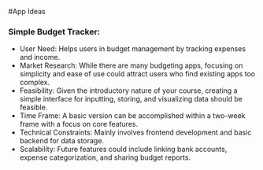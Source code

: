 #App Ideas

### Simple Budget Tracker:

- User Need: Helps users in budget management by tracking expenses and income.
- Market Research: While there are many budgeting apps, focusing on simplicity and ease of use could attract users who find existing apps too complex.
- Feasibility: Given the introductory nature of your course, creating a simple interface for inputting, storing, and visualizing data should be feasible.
- Time Frame: A basic version can be accomplished within a two-week frame with a focus on core features.
- Technical Constraints: Mainly involves frontend development and basic backend for data storage.
- Scalability: Future features could include linking bank accounts, expense categorization, and sharing budget reports.

